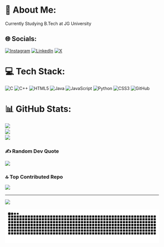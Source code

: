 

# 💫 About Me:
Currently Studying B.Tech at JG University 

## 🌐 Socials:
[![Instagram](https://img.shields.io/badge/Instagram-%23E4405F.svg?logo=Instagram&logoColor=white)](https://instagram.com/takshhh999) [![LinkedIn](https://img.shields.io/badge/LinkedIn-%230077B5.svg?logo=linkedin&logoColor=white)](https://linkedin.com/in/TakshkumarPatel.) [![X](https://img.shields.io/badge/X-black.svg?logo=X&logoColor=white)](https://x.com/TakshPa91551564) 

# 💻 Tech Stack:
![C](https://img.shields.io/badge/c-%2300599C.svg?style=for-the-badge&logo=c&logoColor=white) ![C++](https://img.shields.io/badge/c++-%2300599C.svg?style=for-the-badge&logo=c%2B%2B&logoColor=white) ![HTML5](https://img.shields.io/badge/html5-%23E34F26.svg?style=for-the-badge&logo=html5&logoColor=white) ![Java](https://img.shields.io/badge/java-%23ED8B00.svg?style=for-the-badge&logo=openjdk&logoColor=white) ![JavaScript](https://img.shields.io/badge/javascript-%23323330.svg?style=for-the-badge&logo=javascript&logoColor=%23F7DF1E) ![Python](https://img.shields.io/badge/python-3670A0?style=for-the-badge&logo=python&logoColor=ffdd54) ![CSS3](https://img.shields.io/badge/css3-%231572B6.svg?style=for-the-badge&logo=css3&logoColor=white) ![GitHub](https://img.shields.io/badge/github-%23121011.svg?style=for-the-badge&logo=github&logoColor=white)
# 📊 GitHub Stats:
![](https://github-readme-stats.vercel.app/api?username=TakshkumarPatel&theme=dark&hide_border=false&include_all_commits=false&count_private=false)<br/>
![](https://github-readme-streak-stats.herokuapp.com/?user=TakshkumarPatel&theme=dark&hide_border=false)<br/>
![](https://github-readme-stats.vercel.app/api/top-langs/?username=TakshkumarPatel&theme=dark&hide_border=false&include_all_commits=false&count_private=false&layout=compact)

### ✍️ Random Dev Quote
![](https://quotes-github-readme.vercel.app/api?type=horizontal&theme=radical)

### 🔝 Top Contributed Repo
![](https://github-contributor-stats.vercel.app/api?username=TakshkumarPatel&limit=5&theme=dark&combine_all_yearly_contributions=true)

---
[![](https://visitcount.itsvg.in/api?id=TakshkumarPatel&icon=0&color=0)](https://visitcount.itsvg.in)

<!-- Proudly created with GPRM ( https://gprm.itsvg.in ) -->

![snake gif](https://github.com/TakshkumarPatel/TakshkumarPatel/blob/output/github-snake-dark.svg)

